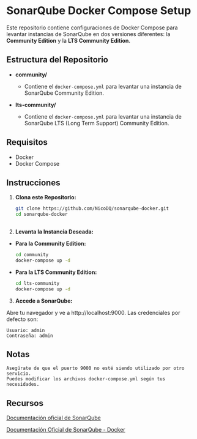 # SonarQube Docker Compose Setup

Este repositorio contiene configuraciones de Docker Compose para levantar instancias de SonarQube en dos versiones diferentes: la **Community Edition** y la **LTS Community Edition**.

## Estructura del Repositorio

- **community/**
  - Contiene el `docker-compose.yml` para levantar una instancia de SonarQube Community Edition.
  
- **lts-community/**
  - Contiene el `docker-compose.yml` para levantar una instancia de SonarQube LTS (Long Term Support) Community Edition.

## Requisitos

- Docker
- Docker Compose

## Instrucciones


1. **Clona este Repositorio:**

   ```bash
   git clone https://github.com/NicoDQ/sonarqube-docker.git
   cd sonarqube-docker
  
2. **Levanta la Instancia Deseada:**


- ****Para la Community Edition:****

   ```bash
   cd community
   docker-compose up -d 

- ****Para la LTS Community Edition:****

   ```bash
   cd lts-community
   docker-compose up -d

3. **Accede a SonarQube:**

Abre tu navegador y ve a http://localhost:9000.
Las credenciales por defecto son:

    Usuario: admin
    Contraseña: admin

## Notas

    Asegúrate de que el puerto 9000 no esté siendo utilizado por otro servicio.
    Puedes modificar los archivos docker-compose.yml según tus necesidades.

## Recursos

[Documentación oficial de SonarQube](https://docs.sonarsource.com/sonarqube/latest/)

[Documentación Oficial de SonarQube - Docker](https://docs.sonarsource.com/sonarqube/latest/setup-and-upgrade/install-the-server/installing-sonarqube-from-docker/)
